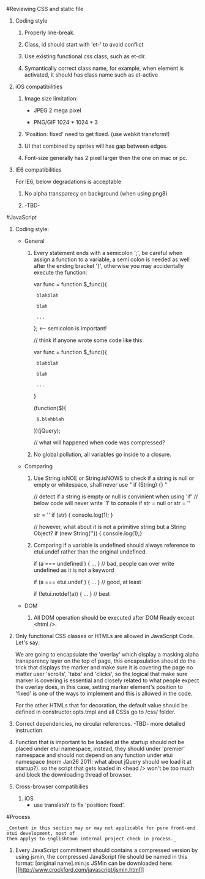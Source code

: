 #Reviewing CSS and static file

1. Coding style

    1. Properly line-break.
    
    2. Class, id should start with 'et-' to avoid conflict
    
    3. Use existing functional css class, such as et-clr.
    
    4. Symantically correct class name, for example, when element is activated,
    it should has class name such as et-active

2. iOS compatibilities
    
    1. Image size limitation:
    
        * JPEG 2 mega pixel
        
        * PNG/GIF 1024 * 1024 * 3
    
    2. 'Position: fixed' need to get fixed. (use webkit transform!)
    
    3. UI that combined by sprites will has gap between edges.

    4. Font-size generally has 2 pixel larger then the one on mac or pc.
    
3. IE6 compatibilities
    
    For IE6, below degradations is acceptable
    
    1. No alpha transparecy on background (when using png8)
    
    2. -TBD-
    
#JavaScript

1. Coding style:
    
    * General
    
        1. Every statement ends with a semicolon ';', be careful when assign a function to a variable,
        a semi colon is needed as well after the ending bracket '}', otherwise you may accidentally 
        execute the function:
        
            var func = function $_func(){
            
                blahblah
                
                blah
                
                ...
                
            }; <-- semicolon is important!
            
            // think if anyone wrote some code like this:
            
            var func = function $_func(){
            
                blahblah
                
                blah
                
                ...
                
            }
            
            
            (function($){
            
                $.blahblah
                
            })(jQuery);
            
            // what will happened when code was compressed?
        
        2. No global pollution, all variables go inside to a closure.
        
        
    
    * Comparing
    
        1. Use String.isNOE or String.isNOWS to check if a string is null or empty or whitespace,
        shall never use " if (String) {} "
        
            // detect if a string is empty or null is convinient when using 'if'
            // below code will never write '1' to console if str = null or str = ''
            
            str = ''
            if (str) { console.log(1); }
            
            // however, what about it is not a primitive string but a String Object?
            if (new String('')) { console.log(1);}
            
        2. Comparing if a variable is undefined should always reference to etui.undef rather than
        the original undefined.
            
            if (a === undefined ) { ... } // bad, people can over write undefined as it is not a keyword
            
            if (a === etui.undef ) { ... } // good, at least
            
            if (!etui.notdef(a)) { ... } // best
    
    * DOM
    
        1. All DOM operation should be executed after DOM Ready except &lt;html /&gt;.

2. Only functional CSS classes or HTMLs are allowed in JavaScript Code. Let's say:
    
    We are going to encapsulate the 'overlay' which display a masking alpha transparency
    layer on the top of page, this encapsulation should do the trick that displays the 
    marker and make sure it is covering the page no matter user 'scrolls', 'tabs' and 
    'clicks', so the logical that make sure marker is covering is essential and closely related
    to what people expect the overlay does, in this case, setting marker element's position
    to 'fixed' is one of the ways to implement and this is allowed in the code.
    
    For the other HTMLs that for decoration, the default value should be defined
    in constructor.opts.tmpl and all CSSs go to /css/ folder.

3. Correct dependencies, no circular references.
    -TBD- more detailed instruction

4. Function that is important to be loaded at the startup should not be placed under etui namespace,
    instead, they should under 'premier' namespace and should not depend on any function under etui 
    namespace (norm Jan26 2011: what about jQuery should we load it at startup?). so the script that 
    gets loaded in &lt;head /&gt; won't be too much and block the downloading thread of browser.
    
5. Cross-browser compatibilies

    1. iOS
        * use translateY to fix 'position: fixed'.
        
#Process

    _Content in this section may or may not applicable for pure front-end etui development, most of 
    them applys to Englishtown internal project check in process._

1. Every JavaScript commitment should contains a compressed version by using jsmin, the compressed 
    JavaScript file should be named in this format: [original name].min.js
    JSMin can be downloaded here: [[http://www.crockford.com/javascript/jsmin.html]]
    
    